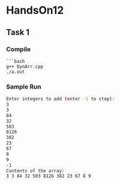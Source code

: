 # HandsOn12

## Task 1
### Compile
    ```bash
    g++ DynArr.cpp
    ./a.out
### Sample Run

  ```bash
  Enter integers to add (enter -1 to stop):
  3
  3
  84
  32
  503
  8126
  382
  23
  67
  8
  9
  -1
  Contents of the array:
  3 3 84 32 503 8126 382 23 67 8 9

